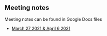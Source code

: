 ## Meeting notes
Meeting notes can be found in Google Docs files

- [March 27 2021 & April 6 2021](https://docs.google.com/document/d/1Q_heuroRs1R9H-e8ak72to2AO9tGPe6r_Om_8DoK8YE/edit)
